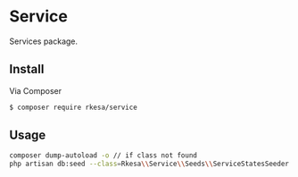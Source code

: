 # Service

Services package.

## Install

Via Composer

``` bash
$ composer require rkesa/service
```

## Usage

``` bash
composer dump-autoload -o // if class not found
php artisan db:seed --class=Rkesa\\Service\\Seeds\\ServiceStatesSeeder
```